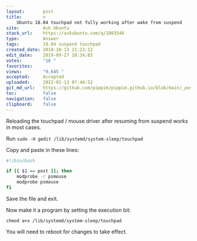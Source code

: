 ```yaml
---
layout:       post
title:        >
    Ubuntu 18.04 touchpad not fully working after wake from suspend
site:         Ask Ubuntu
stack_url:    https://askubuntu.com/q/1083546
type:         Answer
tags:         18.04 suspend touchpad
created_date: 2018-10-13 21:23:12
edit_date:    2019-09-27 10:34:03
votes:        "16 "
favorites:    
views:        "9,645 "
accepted:     Accepted
uploaded:     2022-02-13 07:46:52
git_md_url:   https://github.com/pippim/pippim.github.io/blob/main/_posts/2018/2018-10-13-Ubuntu-18.04-touchpad-not-fully-working-after-wake-from-suspend.md
toc:          false
navigation:   false
clipboard:    false
---
```


Reloading the touchpad / mouse driver after resuming from suspend works in most cases.

Run `sudo -H gedit /lib/systemd/system-sleep/touchpad`

Copy and paste in these lines:

``` bash
#!/bin/bash

if [[ $1 == post ]]; then
    modprobe -r psmouse
    modprobe psmouse
fi
```

Save the file and exit. 

Now make it a program by setting the execution bit:

``` 
chmod a+x /lib/systemd/system-sleep/touchpad
```

You will need to reboot for changes to take effect.
